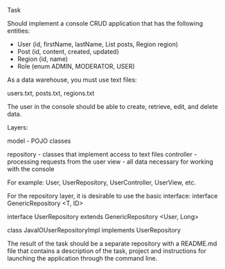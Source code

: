 Task

Should implement a console CRUD application that has the following entities:

* User (id, firstName, lastName, List <Post> posts, Region region)
* Post (id, content, created, updated)
* Region (id, name)
* Role (enum ADMIN, MODERATOR, USER)


 As a data warehouse, you must use text files:

 users.txt, posts.txt, regions.txt


 The user in the console should be able to create, retrieve, edit, and delete data.


 Layers:

 model - POJO classes

 repository - classes that implement access to text files
 controller - processing requests from the user
 view - all data necessary for working with the console


 For example: User, UserRepository, UserController, UserView, etc.

 For the repository layer, it is desirable to use the basic interface:
 interface GenericRepository <T, ID>

 interface UserRepository extends GenericRepository <User, Long>

 class JavaIOUserRepositoryImpl implements UserRepository


 The result of the task should be a separate repository with a README.md file that contains a description of the task, project and instructions for launching the application through the command line.
 